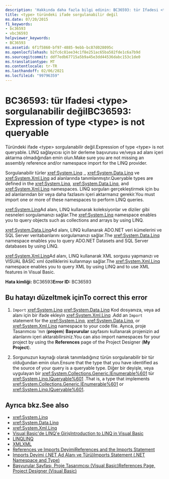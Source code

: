 ```yaml
---
description: 'Hakkında daha fazla bilgi edinin: BC36593: tür Ifadesi <type> sorgulanabilir değil'
title: <type> türündeki ifade sorgulanabilir değil
ms.date: 07/20/2015
f1_keywords:
- bc36593
- vbc36593
helpviewer_keywords:
- BC36593
ms.assetid: 6f1f5860-bf97-4885-9ebb-bc87d028095c
ms.openlocfilehash: b2fc6c81ee34c1f8e251ac65ba582fde1c6a7b9d
ms.sourcegitcommit: ddf7edb67715a5b9a45e3dd44536dabc153c1de0
ms.translationtype: MT
ms.contentlocale: tr-TR
ms.lasthandoff: 02/06/2021
ms.locfileid: "99796359"
---
```

# <a name="bc36593-expression-of-type-type-is-not-queryable"></a><span data-ttu-id="db324-103">BC36593: tür Ifadesi \<type> sorgulanabilir değil</span><span class="sxs-lookup"><span data-stu-id="db324-103">BC36593: Expression of type \<type> is not queryable</span></span>

<span data-ttu-id="db324-104">Türündeki ifade \<type> sorgulanabilir değil.</span><span class="sxs-lookup"><span data-stu-id="db324-104">Expression of type \<type> is not queryable.</span></span> <span data-ttu-id="db324-105">LINQ sağlayıcısı için bir derleme başvurusu ve/veya ad alanı içeri aktarma olmadığından emin olun.</span><span class="sxs-lookup"><span data-stu-id="db324-105">Make sure you are not missing an assembly reference and/or namespace import for the LINQ provider.</span></span>

 <span data-ttu-id="db324-106">Sorgulanabilir türler <xref:System.Linq> ,, <xref:System.Data.Linq> ve <xref:System.Xml.Linq> ad alanlarında tanımlanmıştır.</span><span class="sxs-lookup"><span data-stu-id="db324-106">Queryable types are defined in the <xref:System.Linq>, <xref:System.Data.Linq>, and <xref:System.Xml.Linq> namespaces.</span></span> <span data-ttu-id="db324-107">LINQ sorguları gerçekleştirmek için bu ad alanlarından bir veya daha fazlasını içeri aktarmanız gerekir.</span><span class="sxs-lookup"><span data-stu-id="db324-107">You must import one or more of these namespaces to perform LINQ queries.</span></span>

 <span data-ttu-id="db324-108"><xref:System.Linq>Ad alanı, LINQ kullanarak koleksiyonlar ve diziler gibi nesneleri sorgulamanızı sağlar.</span><span class="sxs-lookup"><span data-stu-id="db324-108">The <xref:System.Linq> namespace enables you to query objects such as collections and arrays by using LINQ.</span></span>

 <span data-ttu-id="db324-109"><xref:System.Data.Linq>Ad alanı, LINQ kullanarak ADO.NET veri kümelerini ve SQL Server veritabanlarını sorgulamanızı sağlar.</span><span class="sxs-lookup"><span data-stu-id="db324-109">The <xref:System.Data.Linq> namespace enables you to query ADO.NET Datasets and SQL Server databases by using LINQ.</span></span>

 <span data-ttu-id="db324-110"><xref:System.Xml.Linq>Ad alanı, LINQ kullanarak XML sorgusu yapmanızı ve VISUAL BASIC xml özelliklerini kullanmayı sağlar.</span><span class="sxs-lookup"><span data-stu-id="db324-110">The <xref:System.Xml.Linq> namespace enables you to query XML by using LINQ and to use XML features in Visual Basic.</span></span>

 <span data-ttu-id="db324-111">**Hata kimliği:** BC36593</span><span class="sxs-lookup"><span data-stu-id="db324-111">**Error ID:** BC36593</span></span>

## <a name="to-correct-this-error"></a><span data-ttu-id="db324-112">Bu hatayı düzeltmek için</span><span class="sxs-lookup"><span data-stu-id="db324-112">To correct this error</span></span>

1. <span data-ttu-id="db324-113">`Import` <xref:System.Linq> <xref:System.Data.Linq> Kod dosyanıza, veya ad alanı için bir ifade ekleyin <xref:System.Xml.Linq> .</span><span class="sxs-lookup"><span data-stu-id="db324-113">Add an `Import` statement for the <xref:System.Linq>, <xref:System.Data.Linq>, or <xref:System.Xml.Linq> namespace to your code file.</span></span> <span data-ttu-id="db324-114">Ayrıca, proje Tasarımcısı 'nın (**projem**) **Başvurular** sayfasını kullanarak projenizin ad alanlarını içeri aktarabilirsiniz.</span><span class="sxs-lookup"><span data-stu-id="db324-114">You can also import namespaces for your project by using the **References** page of the Project Designer (**My Project**).</span></span>

2. <span data-ttu-id="db324-115">Sorgunuzun kaynağı olarak tanımladığınız türün sorgulanabilir bir tür olduğundan emin olun.</span><span class="sxs-lookup"><span data-stu-id="db324-115">Ensure that the type that you have identified as the source of your query is a queryable type.</span></span> <span data-ttu-id="db324-116">Diğer bir deyişle, veya uygulayan bir <xref:System.Collections.Generic.IEnumerable%601> tür <xref:System.Linq.IQueryable%601> .</span><span class="sxs-lookup"><span data-stu-id="db324-116">That is, a type that implements <xref:System.Collections.Generic.IEnumerable%601> or <xref:System.Linq.IQueryable%601>.</span></span>

## <a name="see-also"></a><span data-ttu-id="db324-117">Ayrıca bkz.</span><span class="sxs-lookup"><span data-stu-id="db324-117">See also</span></span>

- <xref:System.Linq>
- <xref:System.Data.Linq>
- <xref:System.Xml.Linq>
- [<span data-ttu-id="db324-118">Visual Basic'de LINQ'e Giriş</span><span class="sxs-lookup"><span data-stu-id="db324-118">Introduction to LINQ in Visual Basic</span></span>](../../programming-guide/language-features/linq/introduction-to-linq.md)
- [<span data-ttu-id="db324-119">LINQ</span><span class="sxs-lookup"><span data-stu-id="db324-119">LINQ</span></span>](../../programming-guide/language-features/linq/index.md)
- [<span data-ttu-id="db324-120">XML</span><span class="sxs-lookup"><span data-stu-id="db324-120">XML</span></span>](../../programming-guide/language-features/xml/index.md)
- [<span data-ttu-id="db324-121">References ve Imports Deyimi</span><span class="sxs-lookup"><span data-stu-id="db324-121">References and the Imports Statement</span></span>](../../programming-guide/program-structure/references-and-the-imports-statement.md)
- [<span data-ttu-id="db324-122">Imports Deyimi (.NET Ad Alanı ve Türü)</span><span class="sxs-lookup"><span data-stu-id="db324-122">Imports Statement (.NET Namespace and Type)</span></span>](../statements/imports-statement-net-namespace-and-type.md)
- [<span data-ttu-id="db324-123">Başvurular Sayfası, Proje Tasarımcısı (Visual Basic)</span><span class="sxs-lookup"><span data-stu-id="db324-123">References Page, Project Designer (Visual Basic)</span></span>](/visualstudio/ide/reference/references-page-project-designer-visual-basic)
